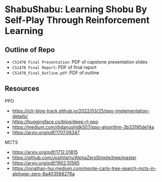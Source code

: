 # ShabuShabu:  Learning Shobu By Self-Play Through Reinforcement Learning

## Outline of Repo
- `CS1470 Final Presentation`: PDF of capstone presentation slides
- `CS1470 Final Report`: PDF of final report
- `CS1470_Final_Outline.pdf`: PDF of outline

## Resources
PPO
- https://iclr-blog-track.github.io/2022/03/25/ppo-implementation-details/
- https://huggingface.co/blog/deep-rl-ppo
- https://medium.com/@danushidk507/ppo-algorithm-3b33195de14a
- https://arxiv.org/pdf/1707.06347

MCTS
- https://arxiv.org/pdf/1712.01815
- https://github.com/JoshVarty/AlphaZeroSimple/tree/master
- https://arxiv.org/pdf/1902.10565
- https://jonathan-hui.medium.com/monte-carlo-tree-search-mcts-in-alphago-zero-8a403588276a

<!-- ## Progress/design choices
- PPO
    - Board representation decisions
    - Model output decisions
    - PPO framework
    - Runs into instability issues due to lack of exploration
- MCTS
    - Board representation decisions
    - Model output decisions
    - Parallelized game simulations
    - Playout cap randomization
    - Parallel training and simulation
    - Rolling window of training samples
    - Increase complexity of policy/value heads
    - Dirichlet noise based on branch factor
    - Explorer for debugging mcts/model
    - Determining optimal rollout value during training
    - Exploration bonus hyperparameter for early exploration when values are poor
    - Loss function weighting to priortize value function -->
